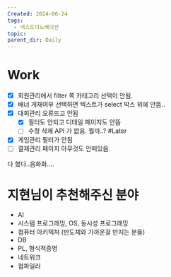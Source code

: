 ```yaml
---
Created: 2024-06-24
tags:
  - 넥스트이노베이션
topic: 
parent_dir: Daily
---
```

# Work
- [x] 회원관리에서 filter 쪽 카테고리 선택이 안됨.    
- [x] 배너 게재여부 선택하면 텍스트가 select 박스 위에 안뜸..  
- [x] 대회관리 오류뜨고 안됨  
	- [x] 필터도 안되고 디테일 페이지도 안뜸
	- [ ] 수정 삭제 API 가 없음. 뭘까..? #Later
- [x] 게임관리 필터가 안됨
- [ ] 결제관리 페이지 아무것도 안떠있음.

다 했다..음화화....


# 지현님이 추천해주신 분야
- AI
- 시스템 프로그래밍, OS, 동시성 프로그래밍
- 컴퓨터 아키텍처 (반도체와 가까운걸 만지는 분들)
- DB
- PL, 형식적증명
- 네트워크
- 컴파일러


